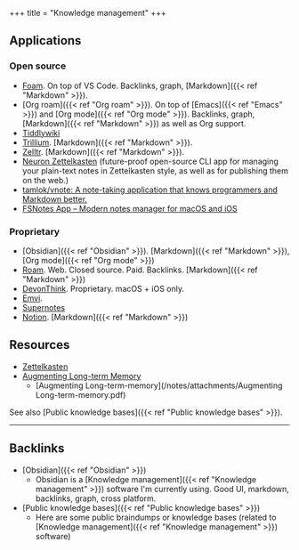 +++
title = "Knowledge management"
+++


## Applications
### Open source
- [Foam](https://foambubble.github.io/foam/). On top of VS Code. Backlinks, graph, [Markdown]({{< ref "Markdown" >}}).
- [Org roam]({{< ref "Org roam" >}}). On top of [Emacs]({{< ref "Emacs" >}}) and [Org mode]({{< ref "Org mode" >}}). Backlinks, graph, [Markdown]({{< ref "Markdown" >}}) as well as Org support.
- [Tiddlywiki](https://tiddlywiki.com/)
- [Trillium](https://github.com/zadam/trilium). [Markdown]({{< ref "Markdown" >}}).
- [Zelltr](https://zettlr.com/). [Markdown]({{< ref "Markdown" >}}).
- [Neuron Zettelkasten](https://neuron.zettel.page/) (future-proof open-source CLI app for managing your plain-text notes in Zettelkasten style, as well as for publishing them on the web.)
- [tamlok/vnote: A note-taking application that knows programmers and Markdown better.](https://github.com/tamlok/vnote)
- [FSNotes App – Modern notes manager for macOS and iOS](https://fsnot.es/)

### Proprietary
- [Obsidian]({{< ref "Obsidian" >}}). [Markdown]({{< ref "Markdown" >}}), [Org mode]({{< ref "Org mode" >}})
- [Roam](https://roamresearch.com/). Web. Closed source. Paid. Backlinks. [Markdown]({{< ref "Markdown" >}})
- [DevonThink](https://www.devontechnologies.com/apps/devonthink). Proprietary. macOS + iOS only.
- [Emvi](https://emvi.com/).
- [Supernotes](https://supernotes.app/)
- [Notion](https://www.notion.so/). [Markdown]({{< ref "Markdown" >}})

## Resources
- [Zettelkasten](https://zettelkasten.de/)
- [Augmenting Long-term Memory](http://augmentingcognition.com/ltm.html)
	- [Augmenting Long-term-memory](/notes/attachments/Augmenting Long-term-memory.pdf)


See also [Public knowledge bases]({{< ref "Public knowledge bases" >}}).

---
## Backlinks
* [Obsidian]({{< ref "Obsidian" >}})
	* Obsidian is a [Knowledge management]({{< ref "Knowledge management" >}}) software I'm currently using. Good UI, markdown, backlinks, graph, cross platform.
* [Public knowledge bases]({{< ref "Public knowledge bases" >}})
	* Here are some public braindumps or knowledge bases (related to [Knowledge management]({{< ref "Knowledge management" >}}) software)


